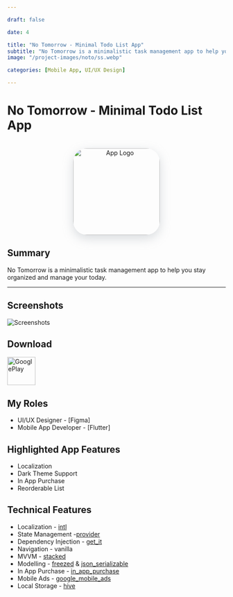 ```yaml
---

draft: false

date: 4

title: "No Tomorrow - Minimal Todo List App"
subtitle: "No Tomorrow is a minimalistic task management app to help you stay organized and manage your today."
image: "/project-images/noto/ss.webp"

categories: [Mobile App, UI/UX Design]

---
```


# No Tomorrow - Minimal Todo List App

<br>

<center >
  <img  src="/project-images/noto/logo.webp" alt="App Logo"
    style="height:200px; width:200px; border-radius:32px; box-shadow: rgba(149, 157, 165, 0.35) 0px 8px 24px;"
  />
</center>

## Summary 

No Tomorrow is a minimalistic task management app to help you stay organized and manage your today.

---

## Screenshots
![Screenshots](/project-images/noto/ss.webp)

## Download

<a href="https://play.google.com/store/apps/details?id=com.apphile.no_tomorrow">
  <img src="/images/googleplay.webp" alt="GooglePlay" height="65px"/>
</a>


## My Roles
- UI/UX Designer - [Figma]
- Mobile App Developer - [Flutter]

## Highlighted App Features
- Localization 
- Dark Theme Support 
- In App Purchase 
- Reorderable List

## Technical Features
- Localization - [intl](https://pub.dev/packages/intl)
- State Management -[provider](https://pub.dev/packages/provider)
- Dependency Injection - [get_it](https://pub.dev/packages/get_it)
- Navigation - vanilla
- MVVM - [stacked](https://pub.dev/packages/stacked) 
- Modelling - [freezed](https://pub.dev/packages/freezed) & [json_serializable](https://pub.dev/packages/json_serializable)
- In App Purchase - [in_app_purchase](https://pub.dev/packages/in_app_purchase)
- Mobile Ads - [google_mobile_ads](https://pub.dev/packages/google_mobile_ads)
- Local Storage - [hive](https://pub.dev/packages/hive)